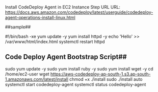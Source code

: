 Install CodeDeploy Agent in EC2 Instance Step URL
URL: https://docs.aws.amazon.com/codedeploy/latest/userguide/codedeploy-agent-operations-install-linux.html

##sample##


#!/bin/bash -xe
yum update -y
yum install httpd -y
echo 'Hello' >> /var/www/html/index.html
systemctl restart httpd

## Code Deploy Agent Bootstrap Script##
sudo yum update -y
sudo yum install ruby -y
sudo yum install wget -y
cd /home/ec2-user
wget https://aws-codedeploy-ap-south-1.s3.ap-south-1.amazonaws.com/latest/install
chmod +x ./install
sudo ./install auto
systemctl start codedeploy-agent
systemctl status codedeploy-agent
